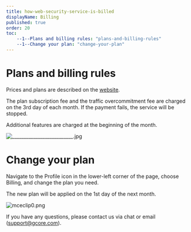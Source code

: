```yaml
---
title: how-web-security-service-is-billed
displayName: Billing
published: true
order: 20
toc:
    --1--Plans and billing rules: "plans-and-billing-rules"
    --1--Change your plan: "change-your-plan"
---
```

Plans and billing rules 
========================

Prices and plans are described on the [website](https://gcore.com/pricing/security/).

The plan subscription fee and the traffic overcommitment fee are charged on the 3rd day of each month. If the payment fails, the service will be stopped.

Additional features are charged at the beginning of the month.

<img src="https://support.gcore.com/hc/article_attachments/4408594698897/__________________________.jpg" alt="__________________________.jpg">

Change your plan
================

Navigate to the Profile icon in the lower-left corner of the page, choose Billing, and change the plan you need. 

The new plan will be applied on the 1st day of the next month.

<img src="https://support.gcore.com/hc/article_attachments/8944268897297/mceclip0.png" alt="mceclip0.png">

If you have any questions, please contact us via chat or email ([support@gcore.com](mailto:support@gcorelabs.com)).
